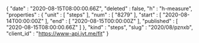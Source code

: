 {
  "date" : "2020-08-15T08:00:00.66Z",
  "deleted" : false,
  "h" : "h-measure",
  "properties" : {
    "unit" : [ "steps" ],
    "num" : [ "8279" ],
    "start" : [ "2020-08-14T00:00:00Z" ],
    "end" : [ "2020-08-15T00:00:00Z" ],
    "published" : [ "2020-08-15T08:00:00.66Z" ]
  },
  "kind" : "steps",
  "slug" : "2020/08/pznxb",
  "client_id" : "https://www-api.jvt.me/fit"
}
